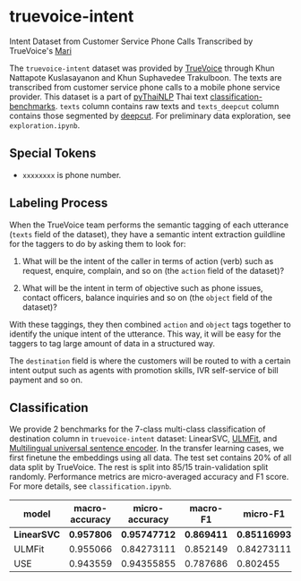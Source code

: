 # truevoice-intent
Intent Dataset from Customer Service Phone Calls Transcribed by TrueVoice's [Mari](http://www.truevoice.co.th/en/true-voice-mari/)

The `truevoice-intent` dataset was provided by [TrueVoice](http://www.truevoice.co.th/) through Khun Nattapote Kuslasayanon and Khun Suphavedee Trakulboon. The texts are transcribed from customer service phone calls to a mobile phone service provider. This dataset is a part of [pyThaiNLP](https://github.com/PyThaiNLP/) Thai text [classification-benchmarks](https://github.com/PyThaiNLP/classification-benchmarks). `texts` column contains raw texts and `texts_deepcut` column contains those segmented by [deepcut](https://github.com/rkcosmos/deepcut). For preliminary data exploration, see `exploration.ipynb`.

## Special Tokens

- `xxxxxxxx` is phone number.

## Labeling Process

When the TrueVoice team performs the semantic tagging of each utterance (`texts` field of the dataset), they have a semantic intent extraction guildline for the taggers to do by asking them to look for:

1. What will be the intent of the caller in terms of action (verb) such as request, enquire, complain, and so on (the `action` field of the dataset)?

2. What will be the intent in term of objective such as phone issues, contact officers, balance inquiries and so on (the `object` field of the dataset)?

With these taggings, they then combined `action` and `object` tags together to identify the unique intent of the utterance. This way, it will be easy for the taggers to tag large amount of data in a structured way.

The `destination` field is where the customers will be routed to with a certain intent output such as agents with promotion skills, IVR self-service of bill payment and so on.

## Classification 

We provide 2 benchmarks for the 7-class multi-class classification of destination column in `truevoice-intent` dataset: LinearSVC, [ULMFit](https://github.com/cstorm125/thai2fit), and [Multilingual universal sentence encoder](https://tfhub.dev/google/universal-sentence-encoder-multilingual/3). In the transfer learning cases, we first finetune the embeddings using all data. The test set contains 20% of all data split by TrueVoice. The rest is split into 85/15 train-validation split randomly. Performance metrics are micro-averaged accuracy and F1 score. For more details, see `classification.ipynb`.

| model     | macro-accuracy | micro-accuracy | macro-F1       | micro-F1   |
|-----------|----------------|----------------|----------------|------------|
| **LinearSVC** | **0.957806**       | **0.95747712**     |       **0.869411** | **0.85116993** |
| ULMFit    | 0.955066       | 0.84273111     | 0.852149       | 0.84273111 |
| USE    | 0.943559       | 0.94355855    | 0.787686       | 0.802455 |
